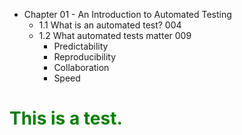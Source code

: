 - Chapter 01 - An Introduction to Automated Testing
  - 1.1 What is an automated test? 004
  - 1.2 What automated tests matter 009
    - Predictability
    - Reproducibility
    - Collaboration
    - Speed

<h1><font color="green">This is a test.</font></h1>